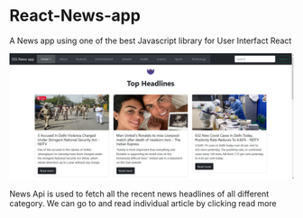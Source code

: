 # React-News-app
A News app using one of the best Javascript library for User Interfact React

![alt text](https://github.com/A7-4real/React-News-app/blob/main/news%20headlines.JPG)

News Api is used to fetch all the recent news headlines of all different category. We can go to and read individual article by clicking read more
